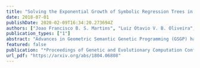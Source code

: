 ```yaml
---
title: "Solving the Exponential Growth of Symbolic Regression Trees in Geometric Semantic Genetic Programming"
date: 2018-07-01
publishDate: 2020-02-09T16:34:20.273694Z
authors: ["Joao Francisco B. S. Martins", "Luiz Otavio V. B. Oliveira", "Luis F. Miranda", "Felipe Casadei", "Gisele L. Pappa"]
publication_types: ["1"]
abstract: "Advances in Geometric Semantic Genetic Programming (GSGP) have shown that this variant of Genetic Programming (GP) reaches better results than its predecessor for supervised machine learning problems, particularly in the task of symbolic regression. However, by construction, the geometric semantic crossover operator generates individuals that grow exponentially with the number of generations, resulting in solutions with limited use. This paper presents a new method for individual simplification named GSGP with Reduced trees (GSGP-Red). GSGP-Red works by expanding the functions generated by the geometric semantic operators. The resulting expanded function is guaranteed to be a linear combination that, in a second step, has its repeated structures and respective coefficients aggregated. Experiments in 12 real-world datasets show that it is not only possible to create smaller and completely equivalent individuals in competitive computational time, but also to reduce the number of nodes composing them by 58 orders of magnitude, on average."
featured: false
publication: "*Proceedings of Genetic and Evolutionary Computation Conference, 2018 (GECCO'18)*"
url_pdf: "https://arxiv.org/abs/1804.06808"
---
```


